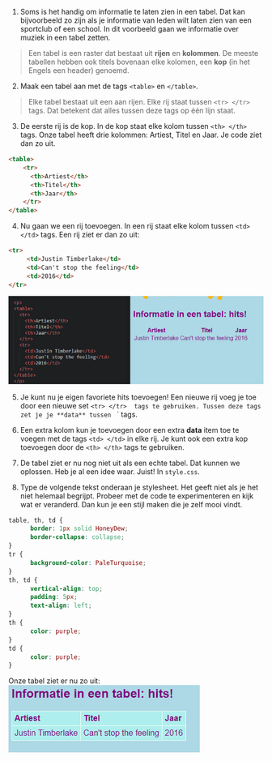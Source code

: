 1. Soms is het handig om informatie te laten zien in een tabel. Dat kan bijvoorbeeld zo zijn als je informatie van leden wilt laten zien van een sportclub of een school. In dit voorbeeld gaan we informatie over muziek in een tabel zetten.
> Een tabel is een raster dat bestaat uit **rijen** en **kolommen**. De meeste tabellen hebben ook titels bovenaan elke kolomen, een **kop** (in het Engels een header) genoemd.

2. Maak een tabel aan met de tags `<table>` en  `</table>`.
> Elke tabel bestaat uit een aan rijen. Elke rij staat tussen `<tr> </tr>` tags. Dat betekent dat alles tussen deze tags op één lijn staat. 

3. De eerste rij is de kop. In de kop staat elke kolom tussen `<th> </th>` tags. Onze tabel heeft drie kolommen: Artiest, Titel en Jaar. Je code ziet dan zo uit.
```html
<table>
    <tr>
      <th>Artiest</th>
      <th>Titel</th>
      <th>Jaar</th>
    </tr>
</table>
```

4. Nu gaan we een rij toevoegen. In een rij staat elke kolom tussen `<td> </td>` tags. Een rij ziet er dan zo uit:
```html
<tr>
     <td>Justin Timberlake</td>
     <td>Can't stop the feeling</td>
     <td>2016</td>
</tr>
``` 
![](/assets/tabel.png)

5. Je kunt nu je eigen favoriete hits toevoegen! Een nieuwe rij voeg je toe door een nieuwe set `<tr> </tr>  tags te gebruiken. Tussen deze tags zet je je **data** tussen `<td> </td>` tags.

6. Een extra kolom kun je toevoegen door een extra **data** item toe te voegen met de tags `<td> </td>` in elke rij. Je kunt ook een extra kop toevoegen door de `<th> </th>` tags te gebruiken. 

7. De tabel ziet er nu nog niet uit als een echte tabel. Dat kunnen we oplossen. Heb je al een idee waar. Juist! In `style.css`.

8. Type de volgende tekst onderaan je stylesheet. Het geeft niet als je het niet helemaal begrijpt. Probeer met de code te experimenteren en kijk wat er veranderd. Dan kun je een stijl maken die je zelf mooi vindt.
```css
table, th, td {
      border: 1px solid HoneyDew;
      border-collapse: collapse;
}
tr {
      background-color: PaleTurquoise;
}
th, td {
      vertical-align: top;
      padding: 5px;
      text-align: left;
}
th {
      color: purple;
}
td {
      color: purple;
}
```

Onze tabel ziet er nu zo uit:
![](/assets/tabel2.png)





